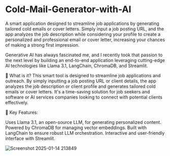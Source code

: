 # Cold-Mail-Generator-with-AI
A smart application designed to streamline job applications by generating tailored cold emails or cover letters. Simply input a job posting URL, and the app analyzes the job description while considering your profile to create a personalized and professional email or cover letter, increasing your chances of making a strong first impression.

Generative AI has always fascinated me, and I recently took that passion to the next level by building an end-to-end application leveraging cutting-edge AI technologies like Llama 3.1, LangChain, ChromaDB, and Streamlit.

📩 What is it?
This smart tool is designed to streamline job applications and outreach. By simply inputting a job posting URL or client details, the app analyzes the job description or client profile and generates tailored cold emails or cover letters. It's a time-saving solution for job seekers and software or AI services companies looking to connect with potential clients effectively.

🔑 Key Features:

Uses Llama 3.1, an open-source LLM, for generating personalized content.
Powered by ChromaDB for managing vector embeddings.
Built with LangChain to ensure robust LLM orchestration.
Interactive and user-friendly interface with Streamlit.

![Screenshot 2025-01-14 213849](https://github.com/user-attachments/assets/8ab2b49a-6838-4ae5-ae76-7cf6bbe101f2)
